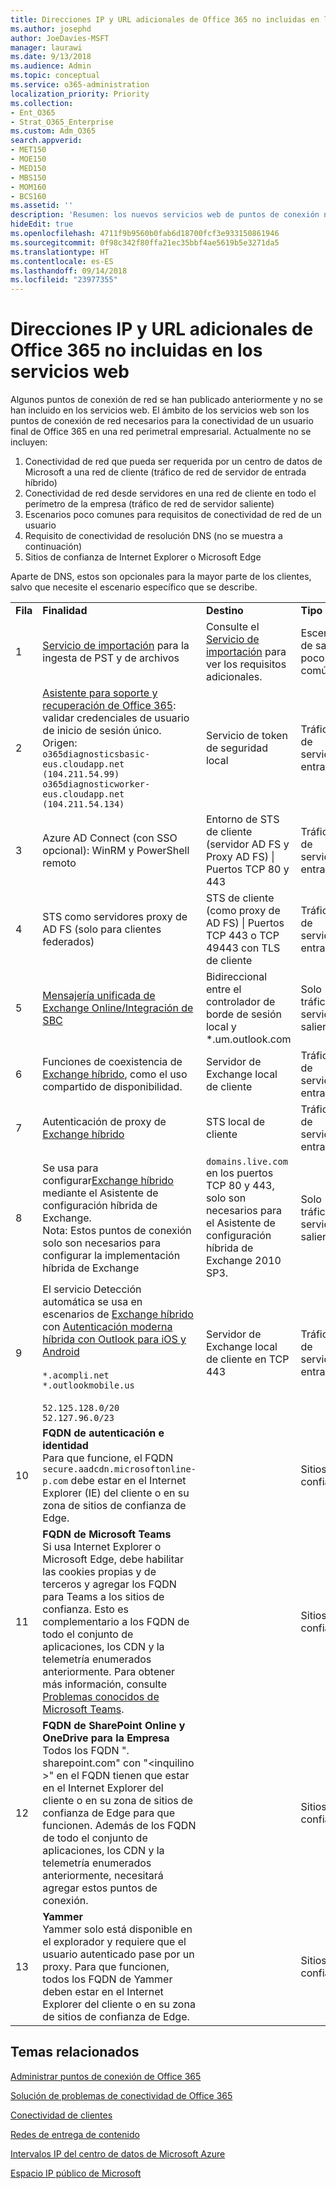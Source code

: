 ```yaml
---
title: Direcciones IP y URL adicionales de Office 365 no incluidas en los servicios web
ms.author: josephd
author: JoeDavies-MSFT
manager: laurawi
ms.date: 9/13/2018
ms.audience: Admin
ms.topic: conceptual
ms.service: o365-administration
localization_priority: Priority
ms.collection:
- Ent_O365
- Strat_O365_Enterprise
ms.custom: Adm_O365
search.appverid:
- MET150
- MOE150
- MED150
- MBS150
- MOM160
- BCS160
ms.assetid: ''
description: 'Resumen: los nuevos servicios web de puntos de conexión no incluyen un número reducido de puntos de conexión para escenarios específicos.'
hideEdit: true
ms.openlocfilehash: 4711f9b9560b0fab6d18700fcf3e933150861946
ms.sourcegitcommit: 0f98c342f80ffa21ec35bbf4ae5619b5e3271da5
ms.translationtype: HT
ms.contentlocale: es-ES
ms.lasthandoff: 09/14/2018
ms.locfileid: "23977355"
---
```

# <a name="additional-office-365-ip-addresses-and-urls-not-included-in-the-web-services"></a>Direcciones IP y URL adicionales de Office 365 no incluidas en los servicios web

Algunos puntos de conexión de red se han publicado anteriormente y no se han incluido en los servicios web. El ámbito de los servicios web son los puntos de conexión de red necesarios para la conectividad de un usuario final de Office 365 en una red perimetral empresarial. Actualmente no se incluyen:

1. Conectividad de red que pueda ser requerida por un centro de datos de Microsoft a una red de cliente (tráfico de red de servidor de entrada híbrido)
2. Conectividad de red desde servidores en una red de cliente en todo el perímetro de la empresa (tráfico de red de servidor saliente)
3. Escenarios poco comunes para requisitos de conectividad de red de un usuario
4. Requisito de conectividad de resolución DNS (no se muestra a continuación)
5. Sitios de confianza de Internet Explorer o Microsoft Edge

Aparte de DNS, estos son opcionales para la mayor parte de los clientes, salvo que necesite el escenario específico que se describe.

|||||
|:-----|:-----|:-----|:-----|
| **Fila** | **Finalidad** | **Destino** | **Tipo** |
| 1  | [Servicio de importación](https://support.office.com/article/use-network-upload-to-import-your-organization-pst-files-to-office-365-103f940c-0468-4e1a-b527-cc8ad13a5ea6) para la ingesta de PST y de archivos | Consulte el [Servicio de importación](https://support.office.com/article/use-network-upload-to-import-your-organization-pst-files-to-office-365-103f940c-0468-4e1a-b527-cc8ad13a5ea6) para ver los requisitos adicionales. | Escenario de salida poco común |
| 2  | [Asistente para soporte y recuperación de Office 365](https://diagnostics.office.com/#/): validar credenciales de usuario de inicio de sesión único. Origen: <br> ```o365diagnosticsbasic-eus.cloudapp.net (104.211.54.99)``` <br> ```o365diagnosticworker-eus.cloudapp.net (104.211.54.134)```  | Servicio de token de seguridad local | Tráfico de servidor entrante |
| 3  | Azure AD Connect (con SSO opcional): WinRM y PowerShell remoto | Entorno de STS de cliente (servidor AD FS y Proxy AD FS) \| Puertos TCP 80 y 443 | Tráfico de servidor entrante |
| 4  | STS como servidores proxy de AD FS (solo para clientes federados) | STS de cliente (como proxy de AD FS) \| Puertos TCP 443 o TCP 49443 con TLS de cliente | Tráfico de servidor entrante |
| 5  | [Mensajería unificada de Exchange Online/Integración de SBC](https://technet.microsoft.com/library/jj673565.aspx) | Bidireccional entre el controlador de borde de sesión local y *.um.outlook.com | Solo tráfico de servidor saliente |
| 6  | Funciones de coexistencia de [Exchange híbrido](https://docs.microsoft.com/exchange/exchange-deployment-assistant), como el uso compartido de disponibilidad. | Servidor de Exchange local de cliente | Tráfico de servidor entrante |
| 7  | Autenticación de proxy de [Exchange híbrido](https://docs.microsoft.com/exchange/exchange-deployment-assistant) | STS local de cliente | Tráfico de servidor entrante |
| 8  | Se usa para configurar[Exchange híbrido](https://docs.microsoft.com/exchange/exchange-deployment-assistant) mediante el Asistente de configuración híbrida de Exchange. <br> Nota: Estos puntos de conexión solo son necesarios para configurar la implementación híbrida de Exchange  | ```domains.live.com``` en los puertos TCP 80 y 443, solo son necesarios para el Asistente de configuración híbrida de Exchange 2010 SP3. | Solo tráfico de servidor saliente |
| 9  | El servicio Detección automática se usa en escenarios de [Exchange híbrido](https://docs.microsoft.com/exchange/exchange-deployment-assistant) con [Autenticación moderna híbrida con Outlook para iOS y Android](https://docs.microsoft.com/Exchange/clients/outlook-for-ios-and-android/use-hybrid-modern-auth) <BR> <BR> ```*.acompli.net``` <BR> ```*.outlookmobile.us``` <BR> <BR> ```52.125.128.0/20``` <BR> ```52.127.96.0/23``` <BR> | Servidor de Exchange local de cliente en TCP 443 | Tráfico de servidor entrante |
| 10  | **FQDN de autenticación e identidad** <br> Para que funcione, el FQDN ```secure.aadcdn.microsoftonline-p.com``` debe estar en el Internet Explorer (IE) del cliente o en su zona de sitios de confianza de Edge. |  | Sitios de confianza |
| 11  |  **FQDN de Microsoft Teams** <br> Si usa Internet Explorer o Microsoft Edge, debe habilitar las cookies propias y de terceros y agregar los FQDN para Teams a los sitios de confianza. Esto es complementario a los FQDN de todo el conjunto de aplicaciones, los CDN y la telemetría enumerados anteriormente. Para obtener más información, consulte [Problemas conocidos de Microsoft Teams](https://docs.microsoft.com/microsoftteams/known-issues). |  | Sitios de confianza |
| 12  |  **FQDN de SharePoint Online y OneDrive para la Empresa** <br> Todos los FQDN ". sharepoint.com" con "\<inquilino >" en el FQDN tienen que estar en el Internet Explorer del cliente o en su zona de sitios de confianza de Edge para que funcionen. Además de los FQDN de todo el conjunto de aplicaciones, los CDN y la telemetría enumerados anteriormente, necesitará agregar estos puntos de conexión. |  | Sitios de confianza |
| 13  | **Yammer**  <br> Yammer solo está disponible en el explorador y requiere que el usuario autenticado pase por un proxy. Para que funcionen, todos los FQDN de Yammer deben estar en el Internet Explorer del cliente o en su zona de sitios de confianza de Edge. |  | Sitios de confianza |

## <a name="related-topics"></a>Temas relacionados

[Administrar puntos de conexión de Office 365](managing-office-365-endpoints.md)
  
[Solución de problemas de conectividad de Office 365](https://support.office.com/article/d4088321-1c89-4b96-9c99-54c75cae2e6d.aspx)
  
[Conectividad de clientes](https://support.office.com/article/client-connectivity-4232abcf-4ae5-43aa-bfa1-9a078a99c78b)
  
[Redes de entrega de contenido](https://support.office.com/article/content-delivery-networks-0140f704-6614-49bb-aa6c-89b75dcd7f1f)
  
[Intervalos IP del centro de datos de Microsoft Azure](https://www.microsoft.com/download/details.aspx?id=41653)
  
[Espacio IP público de Microsoft](https://www.microsoft.com/download/details.aspx?id=53602)

